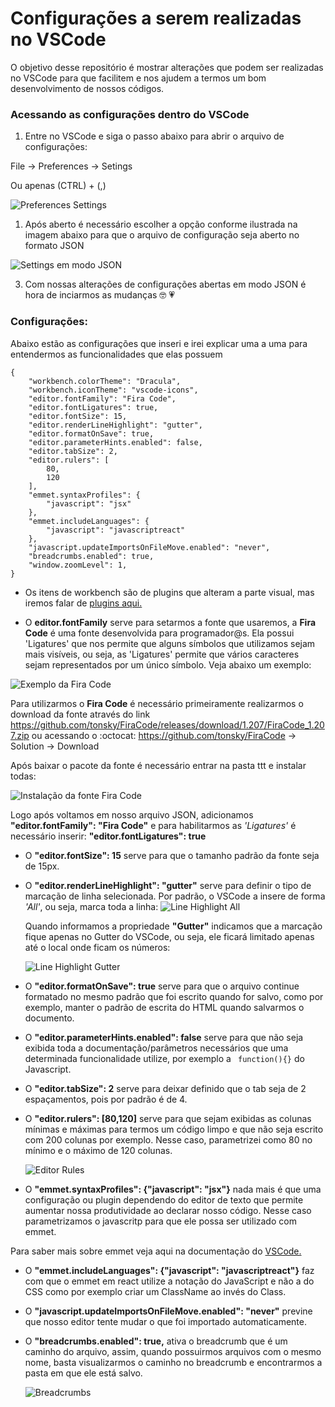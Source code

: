 # Configurações a serem realizadas no VSCode 

O objetivo desse repositório é mostrar alterações que podem ser realizadas no VSCode para que facilitem e nos ajudem a termos um bom desenvolvimento de nossos códigos.

### Acessando as configurações dentro do VSCode

1. Entre no VSCode e siga o passo abaixo para abrir o arquivo de configurações:

File -> Preferences -> Setings 

Ou apenas (CTRL) + (,)

![Preferences Settings](https://raw.githubusercontent.com/ildasilva/help-on-vscode/master/img/preferences-settings.png)

1. Após aberto é necessário escolher a opção conforme ilustrada na imagem abaixo para que o arquivo de configuração seja aberto no formato JSON

![Settings em modo JSON](https://raw.githubusercontent.com/ildasilva/help-on-vscode/master/img/settings-json.png) 

3. Com nossas alterações de configurações abertas em modo JSON é hora de inciarmos as mudanças :nerd_face: :heartpulse:

### Configurações:

Abaixo estão as configurações que inseri e irei explicar uma a uma para entendermos as funcionalidades que elas possuem

```
{
    "workbench.colorTheme": "Dracula",
    "workbench.iconTheme": "vscode-icons",
    "editor.fontFamily": "Fira Code",
    "editor.fontLigatures": true,
    "editor.fontSize": 15,
    "editor.renderLineHighlight": "gutter",
    "editor.formatOnSave": true,
    "editor.parameterHints.enabled": false,
    "editor.tabSize": 2,
    "editor.rulers": [
        80,
        120
    ],
    "emmet.syntaxProfiles": {
        "javascript": "jsx"
    },
    "emmet.includeLanguages": {
        "javascript": "javascriptreact"
    },
    "javascript.updateImportsOnFileMove.enabled": "never",
    "breadcrumbs.enabled": true,
    "window.zoomLevel": 1,
}

```
+ Os itens de workbench são de plugins que alteram a parte visual, mas iremos falar de [plugins aqui.](https://github.com/ildasilva/help-on-vscode/tree/master/Plugins)

+ O **editor.fontFamily** serve para setarmos a fonte que usaremos, a **Fira Code** é uma fonte desenvolvida para programador@s. Ela possui 'Ligatures' que nos permite que alguns símbolos que utilizamos sejam mais visíveis, ou seja, as 'Ligatures' permite que vários caracteres sejam representados por um único símbolo. Veja abaixo um exemplo:

![Exemplo da Fira Code](https://raw.githubusercontent.com/ildasilva/help-on-vscode/master/img/ligatureexamples.png)

Para utilizarmos o **Fira Code** é necessário primeiramente realizarmos o download da fonte através do link https://github.com/tonsky/FiraCode/releases/download/1.207/FiraCode_1.207.zip ou acessando o :octocat: https://github.com/tonsky/FiraCode -> Solution -> Download

Após baixar o pacote da fonte é necessário entrar na pasta ttt e instalar todas:

![Instalação da fonte Fira Code](https://raw.githubusercontent.com/ildasilva/help-on-vscode/master/img/fira-code-font-download.png)

Logo após voltamos em nosso arquivo JSON, adicionamos **"editor.fontFamily": "Fira Code"** e para habilitarmos as *'Ligatures'* é necessário inserir: **"editor.fontLigatures": true**

+ O **"editor.fontSize": 15** serve para que o tamanho padrão da fonte seja de 15px.
  
+ O **"editor.renderLineHighlight": "gutter"** serve para definir o tipo de marcação de linha selecionada.
  Por padrão, o VSCode a insere de forma *'All'*, ou seja, marca toda a linha:
  ![Line Highlight All](https://raw.githubusercontent.com/ildasilva/help-on-vscode/master/img/render-line-highlight-all.png)

  Quando informamos a propriedade **"Gutter"** indicamos que a marcação fique apenas no Gutter do VSCode, ou seja, ele ficará limitado apenas até o local onde ficam os números:

  ![Line Highlight Gutter](https://raw.githubusercontent.com/ildasilva/help-on-vscode/master/img/render-line-highline-gutter.png)

+ O **"editor.formatOnSave": true** serve para que o arquivo continue formatado no mesmo padrão que foi escrito quando for salvo, como por exemplo, manter o padrão de escrita do HTML quando salvarmos o documento.

+ O **"editor.parameterHints.enabled": false** serve para que não seja exibida toda a documentação/parâmetros necessários que uma determinada funcionalidade utilize, por exemplo a ``` function(){}``` do Javascript.

+ O **"editor.tabSize": 2** serve para deixar definido que o tab seja de 2 espaçamentos, pois por padrão é de 4.

+ O **"editor.rulers": [80,120]** serve para que sejam exibidas as colunas mínimas e máximas para termos um código limpo e que não seja escrito com 200 colunas por exemplo. Nesse caso, parametrizei como 80 no mínimo e o máximo de 120 colunas.
  
  ![Editor Rules](https://raw.githubusercontent.com/ildasilva/help-on-vscode/master/img/rules.png)

+ O **"emmet.syntaxProfiles": {"javascript": "jsx"}** nada mais é que uma configuração ou plugin dependendo do editor de texto que permite aumentar nossa produtividade ao declarar nosso código. Nesse caso parametrizamos o javascritp para que ele possa ser utilizado com emmet. 

Para saber mais sobre emmet veja aqui na documentação do [VSCode.](https://code.visualstudio.com/docs/editor/emmet)

+ O **"emmet.includeLanguages": {"javascript": "javascriptreact"}** faz com que o emmet em react utilize a notação do JavaScript e não a do CSS como por exemplo criar um ClassName ao invés do Class.

+ O **"javascript.updateImportsOnFileMove.enabled": "never"** previne que nosso editor tente mudar o que foi importado automaticamente. 

+ O **"breadcrumbs.enabled": true,** ativa o breadcrumb que é um caminho do arquivo, assim, quando possuirmos arquivos com o mesmo nome, basta visualizarmos o caminho no breadcrumb e encontrarmos a pasta em que ele está salvo.

    ![Breadcrumbs](https://raw.githubusercontent.com/ildasilva/help-on-vscode/master/img/breadcrumbs.png)

